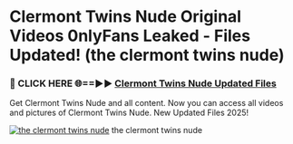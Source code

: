 # Clermont Twins Nude Original Videos 0nlyFans Leaked - Files Updated! (the clermont twins nude)

<h3>🔴 CLICK HERE 🌐==►► <a href="https://tinyurl.com/2p9ay9w9" rel="nofollow">Clermont Twins Nude Updated Files</a></h3>

Get Clermont Twins Nude and all content. Now you can access all videos and pictures of Clermont Twins Nude. New Updated Files 2025!

[![the clermont twins nude](https://i.imgur.com/KQgVmj3.gif)](https://tinyurl.com/2p9ay9w9)
the clermont twins nude